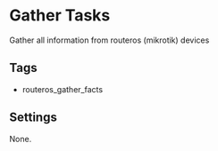 # Gather Tasks

Gather all information from routeros (mikrotik) devices

## Tags

- routeros_gather_facts

## Settings

None.